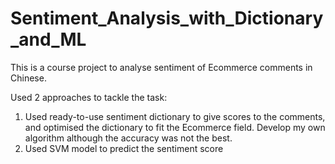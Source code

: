 # Sentiment_Analysis_with_Dictionary_and_ML
 
This is a course project to analyse sentiment of Ecommerce comments in Chinese.

Used 2 approaches to tackle the task:
1) Used ready-to-use sentiment dictionary to give scores to the comments, and optimised the dictionary to fit the Ecommerce field. Develop my own algorithm although the accuracy was not the best.
2) Used SVM model to predict the sentiment score
